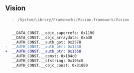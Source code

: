 ## Vision

> `/System/Library/Frameworks/Vision.framework/Vision`

```diff

   __DATA_CONST.__objc_superrefs: 0x1190
   __DATA_CONST.__objc_arraydata: 0xa38
   __AUTH_CONST.__auth_got: 0x2578
-  __AUTH_CONST.__auth_ptr: 0x1330
+  __AUTH_CONST.__auth_ptr: 0x1358
   __AUTH_CONST.__const: 0x184c0
   __AUTH_CONST.__cfstring: 0x195c0
   __AUTH_CONST.__objc_const: 0x31880

```
